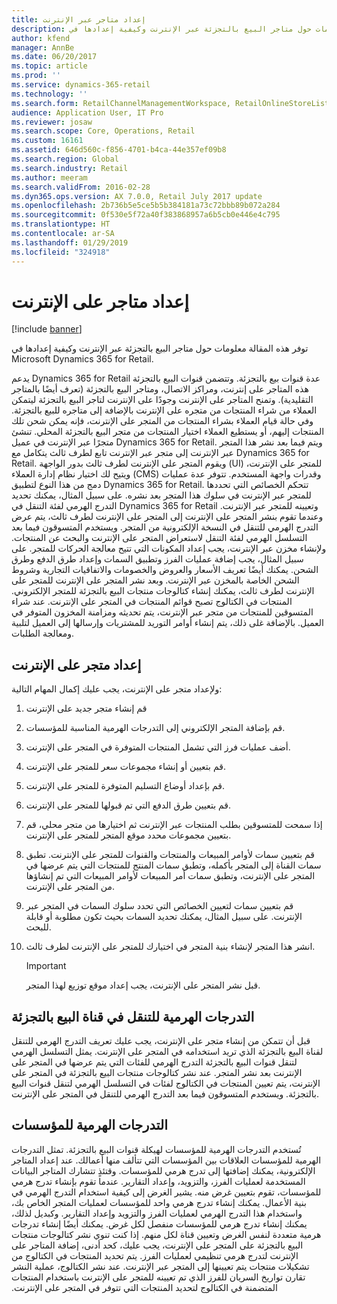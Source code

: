 ```yaml
---
title: إعداد متاجر عبر الإنترنت
description: توفر هذه المقالة معلومات حول متاجر البيع بالتجزئة عبر الإنترنت وكيفية إعدادها في Microsoft Dynamics 365 for Retail.
author: kfend
manager: AnnBe
ms.date: 06/20/2017
ms.topic: article
ms.prod: ''
ms.service: dynamics-365-retail
ms.technology: ''
ms.search.form: RetailChannelManagementWorkspace, RetailOnlineStoreList
audience: Application User, IT Pro
ms.reviewer: josaw
ms.search.scope: Core, Operations, Retail
ms.custom: 16161
ms.assetid: 646d560c-f856-4701-b4ca-44e357ef09b8
ms.search.region: Global
ms.search.industry: Retail
ms.author: meeram
ms.search.validFrom: 2016-02-28
ms.dyn365.ops.version: AX 7.0.0, Retail July 2017 update
ms.openlocfilehash: 2b736b5e5ce5b5b384181a73c72bbb89b072a284
ms.sourcegitcommit: 0f530e5f72a40f383868957a6b5cb0e446e4c795
ms.translationtype: HT
ms.contentlocale: ar-SA
ms.lasthandoff: 01/29/2019
ms.locfileid: "324918"
---
```

# <a name="set-up-online-stores"></a>إعداد متاجر على الإنترنت

[!include [banner](includes/banner.md)]

توفر هذه المقالة معلومات حول متاجر البيع بالتجزئة عبر الإنترنت وكيفية إعدادها في Microsoft Dynamics 365 for Retail.

يدعم Dynamics 365 for Retail عدة قنوات بيع بالتجزئة. وتتضمن قنوات البيع بالتجزئة هذه المتاجر على إنترنت، ومراكز الاتصال، ومتاجر البيع بالتجزئة (تعرف أيضًا بالمتاجر التقليدية). وتمنح المتاجر على الإنترنت وجودًا على الإنترنت لتاجر البيع بالتجزئة ليتمكن العملاء من شراء المنتجات من متجره على الإنترنت بالإضافة إلى متاجره للبيع بالتجزئة. وفي حالة قيام العملاء بشراء المنتجات من المتجر على الإنترنت، فإنه يمكن شحن تلك المنتجات إليهم، أو يستطيع العملاء اختيار المنتجات من متجر البيع بالتجزئة المحلي. تنشئ متجرًا عبر الإنترنت في عميل Dynamics 365 for Retail. ويتم فيما بعد نشر هذا المتجر عبر الإنترنت إلى متجر عبر الإنترنت تابع لطرف ثالث يتكامل مع Dynamics 365 for Retail. ويقوم المتجر على الإنترنت لطرف ثالث بدور الواجهة (UI) للمتجر على الإنترنت، ويتيح لك اختيار نظام إدارة العملاء (CMS) وقدرات واجهة المستخدم. تتوفر عدة عمليات دمج من هذا النوع لتطبيق Dynamics 365 for Retail. تتحكم الخصائص التي تحددها للمتجر عبر الإنترنت في سلوك هذا المتجر بعد نشره. على سبيل المثال، يمكنك تحديد التدرج الهرمي لفئة التنقل في Dynamics 365 for Retail وتعيينه للمتجر عبر الإنترنت. وعندما تقوم بنشر المتجر على الإنترنت إلى المتجر على الإنترنت لطرف ثالث، يتم عرض التدرج الهرمي للتنقل في النسخة الإلكترونية من المتجر. ويستخدم المتسوقون فيما بعد التسلسل الهرمي لفئة التنقل لاستعراض المتجر على الإنترنت والبحث عن المنتجات. ولإنشاء مخزن عبر الإنترنت، يجب إعداد المكونات التي تتيح معالجة الحركات للمتجر. على سبيل المثال، يجب إضافة عمليات الفرز وتطبيق السمات وإعداد طرق الدفع وطرق الشحن. يمكنك أيضًا تعريف الأسعار والعروض والخصومات والاتفاقيات التجارية وشروط الشحن الخاصة بالمخزن عبر الإنترنت. وبعد نشر المتجر على الإنترنت للمتجر على الإنترنت لطرف ثالث، يمكنك إنشاء كتالوجات منتجات البيع بالتجزئة للمتجر الإلكتروني. المنتجات في الكتالوج تصبح قوائم المنتجات في المتجر على الإنترنت. عند شراء المتسوقين للمنتجات من متجر عبر الإنترنت، يتم تحديثه ومزامنة المخزون المتوفر في العميل. بالإضافة غلى ذلك،  يتم إنشاء أوامر التوريد للمشتريات وإرسالها إلى العميل لتلبية ومعالجة الطلبات.

## <a name="set-up-an-online-store"></a>إعداد متجر على الإنترنت

ولإعداد متجر على الإنترنت، يجب عليك إكمال المهام التالية:

1. قم إنشاء متجر جديد على الإنترنت
2. قم بإضافة المتجر الإلكتروني إلى التدرجات الهرمية المناسبة للمؤسسات.
3. أضف عمليات فرز التي تشمل المنتجات المتوفرة في المتجر على الإنترنت.
4. قم بتعيين أو إنشاء مجموعات سعر للمتجر على الإنترنت.
5. قم بإعداد أوضاع التسليم المتوفرة للمتجر على الإنترنت.
6. قم بتعيين طرق الدفع التي تم قبولها للمتجر على الإنترنت.
7. إذا سمحت للمتسوقين بطلب المنتجات عبر الإنترنت ثم اختيارها من متجر محلي، قم بتعيين مجموعات محدد موقع المتجر للمتجر على الإنترنت.
8. قم بتعيين سمات لأوامر المبيعات والمنتجات والقنوات للمتجر على الإنترنت. تطبق سمات القناة إلى المتجر بأكمله، وتطبق سمات المنتج للمنتجات التي يتم عرضها في المتجر على الإنترنت، وتطبق سمات أمر المبيعات لأوامر المبيعات التي تم إنشاؤها من المتجر على الإنترنت.
9. قم بتعيين سمات لتعيين الخصائص التي تحدد سلوك السمات في المتجر عبر الإنترنت. على سبيل المثال، يمكنك تحديد السمات بحيث تكون مطلوبة أو قابلة للبحث.
10. انشر هذا المتجر لإنشاء بنية المتجر في اختيارك للمتجر على الإنترنت لطرف ثالث.

    > [!IMPORTANT]
    > قبل نشر المتجر على الإنترنت، يجب إعداد موقع توزيع لهذا المتجر.

## <a name="retail-channel-navigation-hierarchies"></a>التدرجات الهرمية للتنقل في قناة البيع بالتجزئة

قبل أن تتمكن من إنشاء متجر على الإنترنت، يجب عليك تعريف التدرج الهرمي للتنقل لقناة البيع بالتجزئة الذي تريد استخدامه في المتجر على الإنترنت. يمثل التسلسل الهرمي لتنقل قنوات البيع بالتجزئة التدرج الهرمي للفئات التي يتم عرضها في المتجر على الإنترنت بعد نشر المتجر. عند نشر كتالوجات منتجات البيع بالتجزئة في المتجر على الإنترنت، يتم تعيين المنتجات في الكتالوج لفئات في التسلسل الهرمي لتنقل قنوات البيع بالتجزئة. ويستخدم المتسوقون فيما بعد التدرج الهرمي للتنقل في المتجر على الإنترنت.

## <a name="organization-hierarchies"></a>التدرجات الهرمية للمؤسسات

تُستخدم  التدرجات الهرمية للمؤسسات لهيكلة قنوات البيع بالتجزئة. تمثل التدرجات الهرمية للمؤسسات العلاقات بين المؤسسات التي تتألف منها أعمالك. عند إعداد المتاجر الإلكترونية، يمكنك إضافتها إلى تدرج هرمي للمؤسسات. وقتئذٍ تتشارك المتاجر البيانات المستخدمة لعمليات الفرز، والتزويد، وإعداد التقارير. عندما تقوم بإنشاء تدرج هرمي للمؤسسات، تقوم بتعيين غرض منه. يشير الغرض إلى كيفية استخدام التدرج الهرمي في بنية الأعمال. يمكنك إنشاء تدرج هرمي واحد للمؤسسات لعمليات المتجر الخاص بك، واستخدام هذا التدرج الهرمي لعمليات الفرز والتزويد وإعداد التقارير. ‏‫وكبديل لذلك، يمكنك إنشاء تدرج هرمي للمؤسسات منفصل لكل غرض. يمكنك أيضًا إنشاء تدرجات هرمية متعددة لنفس الغرض وتعيين قناة لكل منهم. إذا كنت تنوي نشر كتالوجات منتجات البيع بالتجزئة على المتجر على الإنترنت، يجب عليك، كحد أدنى، إضافة المتاجر على الإنترنت لتدرج هرمي تنظيمي لعمليات الفرز. يتم تحديد المنتجات في الكتالوج من تشكيلات منتجات يتم تعيينها إلى المتجر عبر الإنترنت. عند نشر الكتالوج، عملية النشر تقارن تواريخ السريان للفرز الذي تم تعيينه للمتجر على الإنترنت باستخدام المنتجات المتضمنة في الكتالوج لتحديد المنتجات التي تتوفر في المتجر على الإنترنت.
